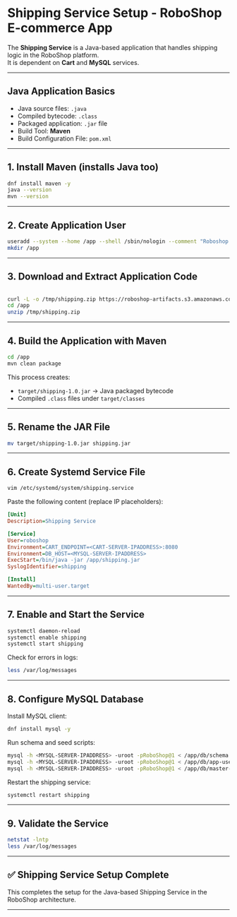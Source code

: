 
# Shipping Service Setup - RoboShop E-commerce App

The **Shipping Service** is a Java-based application that handles shipping logic in the RoboShop platform.  
It is dependent on **Cart** and **MySQL** services.

---

## Java Application Basics

- Java source files: `.java`
- Compiled bytecode: `.class`
- Packaged application: `.jar` file
- Build Tool: **Maven**
- Build Configuration File: `pom.xml`

---

## 1. Install Maven (installs Java too)

```bash
dnf install maven -y
java --version
mvn --version
```

---

## 2. Create Application User

```bash
useradd --system --home /app --shell /sbin/nologin --comment "Roboshop system user" roboshop
mkdir /app
```

---

## 3. Download and Extract Application Code

```bash

curl -L -o /tmp/shipping.zip https://roboshop-artifacts.s3.amazonaws.com/shipping-v3.zip
cd /app
unzip /tmp/shipping.zip
```

---

## 4. Build the Application with Maven

```bash
cd /app
mvn clean package
```

This process creates:

- `target/shipping-1.0.jar` → Java packaged bytecode
- Compiled `.class` files under `target/classes`

---

## 5. Rename the JAR File

```bash
mv target/shipping-1.0.jar shipping.jar
```

---

## 6. Create Systemd Service File

```bash
vim /etc/systemd/system/shipping.service
```

Paste the following content (replace IP placeholders):

```ini
[Unit]
Description=Shipping Service

[Service]
User=roboshop
Environment=CART_ENDPOINT=<CART-SERVER-IPADDRESS>:8080
Environment=DB_HOST=<MYSQL-SERVER-IPADDRESS>
ExecStart=/bin/java -jar /app/shipping.jar
SyslogIdentifier=shipping

[Install]
WantedBy=multi-user.target
```

---

## 7. Enable and Start the Service

```bash
systemctl daemon-reload
systemctl enable shipping
systemctl start shipping
```

Check for errors in logs:

```bash
less /var/log/messages
```

---

## 8. Configure MySQL Database

Install MySQL client:

```bash
dnf install mysql -y
```

Run schema and seed scripts:

```bash
mysql -h <MYSQL-SERVER-IPADDRESS> -uroot -pRoboShop@1 < /app/db/schema.sql
mysql -h <MYSQL-SERVER-IPADDRESS> -uroot -pRoboShop@1 < /app/db/app-user.sql 
mysql -h <MYSQL-SERVER-IPADDRESS> -uroot -pRoboShop@1 < /app/db/master-data.sql
```

Restart the shipping service:

```bash
systemctl restart shipping
```

---

## 9. Validate the Service

```bash
netstat -lntp
less /var/log/messages
```

---

## ✅ Shipping Service Setup Complete

This completes the setup for the Java-based Shipping Service in the RoboShop architecture.

---
